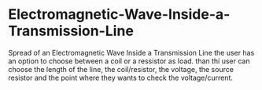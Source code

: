# Electromagnetic-Wave-Inside-a-Transmission-Line
Spread of an Electromagnetic Wave Inside a Transmission Line
the user has an option to choose between a coil or a ressistor as load.
than thi user can choose the length of the line, the coil/resistor, the voltage, the source resistor and
the point where they wants to check the voltage/current.
